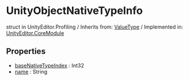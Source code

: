 # UnityObjectNativeTypeInfo
struct in UnityEditor.Profiling
 / Inherits from: <a href="https://docs.unity3d.com/6000.0/Documentation/ScriptReference/ValueType.html">ValueType</a> / Implemented in: <a href="https://docs.unity3d.com/6000.0/Documentation/ScriptReference/UnityEditor.CoreModule.html">UnityEditor.CoreModule</a>
## Properties
- <a href="https://docs.unity3d.com/6000.0/Documentation/ScriptReference/UnityObjectNativeTypeInfo-baseNativeTypeIndex.html">baseNativeTypeIndex</a> : Int32
- <a href="https://docs.unity3d.com/6000.0/Documentation/ScriptReference/UnityObjectNativeTypeInfo-name.html">name</a> : String
